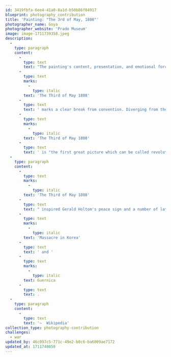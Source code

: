 ```yaml
---
id: 3419fbfa-6ee4-41a0-8a1d-b50b86f04917
blueprint: photography_contribution
title: 'Painting: "The 3rd of May, 1808"'
photographer_name: Goya
photographer_website: 'Prado Museum'
image: image-1711739358.jpeg
description:
  -
    type: paragraph
    content:
      -
        type: text
        text: "The painting's content, presentation, and emotional force secure its status as a ground-breaking, archetypal image of the horrors of war. Although it draws on many sources from both high and popular art, "
      -
        type: text
        marks:
          -
            type: italic
        text: 'The Third of May 1808'
      -
        type: text
        text: ' marks a clear break from convention. Diverging from the traditions of Christian art and traditional depictions of war, it has no distinct precedent, and is acknowledged as one of the first paintings of the modern era.[3] According to the art historian Kenneth Clark, '
      -
        type: text
        marks:
          -
            type: italic
        text: 'The Third of May 1808'
      -
        type: text
        text: ' is "the first great picture which can be called revolutionary in every sense of the word, in style, in subject, and in intention".'
  -
    type: paragraph
    content:
      -
        type: text
        marks:
          -
            type: italic
        text: 'The Third of May 1808'
      -
        type: text
        text: " inspired Gerald Holtom's peace sign and a number of later major paintings, including a series by Édouard Manet, and Pablo Picasso's "
      -
        type: text
        marks:
          -
            type: italic
        text: 'Massacre in Korea'
      -
        type: text
        text: ' and '
      -
        type: text
        marks:
          -
            type: italic
        text: Guernica
      -
        type: text
        text: .
  -
    type: paragraph
    content:
      -
        type: text
        text: '~  Wikipedia'
collection_type: photography-contribution
challenges:
  - war
updated_by: 46c097c5-771c-49e2-b8c6-ba6009ae7172
updated_at: 1711740050
---
```

